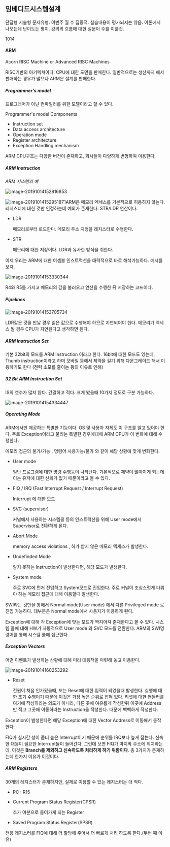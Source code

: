 ## 임베디드시스템설계

단답형 서술형 문제유형. 이번주 월 수 집중적. 실습내용이 평가되지는 않음. 이론에서 나오는데 난이도는 평이. 강의의 흐름에 대한 질문이 주를 이룰것.

1014

#### ARM

Acorn RISC Machine or Advanced RISC Machines

RISC기반의 아키텍쳐이다. CPU에 대한 도면을 판매한다. 일반적으로는 생산까지 해서 판매하는 경우가 많으나 ARM은 설계를 판매한다.

##### Programmer's model

프로그래머가 아닌 컴파일러를 위한 모델이라고 할 수 있다. 

Programmer's model Components

- Instruction set
- Data access architecture
- Operation mode
- Register architecture
- Exception Handling mechanism

ARM CPU구조는 다양한 버전이 존재하고, 회사들이 다양하게 변형하여 이용한다.

##### ARM Instruction

*ARM 시스템의 예*

![image-20191014152816853](image/image-20191014152816853.png)

![image-20191014152951871](image/image-20191014152951871.png)ARM은 메모리 엑세스를 기본적으로 허용하지 않는다. 레지스터에 대한 것만 인정하는데 예외가 존재한다. STR/LDR 연산이다. 

- LDR

  메모리로부터 로드한다. 메모리 주소 지정을 레지스터로 수행한다.

- STR

  메모리에 대한 저장이다. LDR과 유사한 방식을 취한다.

이제 우리는 ARM에 대한 어셈블 인스트럭션을 대략적으로 바로 해석가능하다. 예시를 보자.

![image-20191014153330344](image/image-20191014153330344.png)

R4와 R5를 가지고 메모리의 값을 불러오고 연산을 수행한 뒤 저장하는 코드이다.

##### Pipelines

![image-20191014153705734](image/image-20191014153705734.png)

LDR같은 것을 만날 경우 읽은 값으로 수행해야 하므로 지연되어야 한다. 메모리가 엑세스 될 경우 CPU가 지연된다고 생각하면 된다. 

##### ARM Instruction Set

기본 32bit의 모드를 ARM Instruction 이라고 한다. 16bit에 대한 모드도 있는데, Thumb instruction이라고 하며 모바일 등에서 제약을 걸기 위해 다운그레이드 해서 이용하기도 한다 (전력 소모를 줄이는 등의 이유로 인해)

##### 32 Bit ARM Instruction Set

IS의 갯수가 많지 않다. 간결하고 적다. 크게 봤을때 10가지 정도로 구분 가능하다.

![image-20191014154334447](image/image-20191014154334447.png)

##### Operating Mode

ARM에서만 제공하는 특별한 기능이다. OS 및 사용자 자체도 이 구조를 알고 있어야 한다.  주로 Exception이라고 불리는 특별한 경우에대해 ARM CPU가 이 변화에 대해 수행한다. 

메모리 접근의 불가/가능 , 명령어 사용가능/불가 와 같이 해당 상황에 맞게 변화한다. 

- User mode

  일반 프로그램에 대한 명령 수행등이 나타난다. 기본적으로 제약이 많아지게 되는데 이는 유저에 대한 신뢰가 없기 때문이라고 볼 수 있다.

- FIQ / IRQ (Fast Interrupt Request / Interrupt Request)

  Interrupt 에 대한 모드

- SVC (supervisor)

  커널에서 사용하는 시스템콜 등의 인스트럭션을 위해 User mode에서 Supervisor로 전환하게 된다.

- Abort Mode

  memory access violations , 허가 받지 않은 메모리 엑세스가 발생한다.

- Undefinded Mode

  알지 못하는 Instruction이 발생한다면, 해당 모드가 발생한다.

- System mode

  주로 SVC에 먼저 진입하고 System모드로 진입한다. 주로 커널이 조심스럽게 다뤄야 하는 메모리 접근에 대해 이용할때 발생한다.

SWI라는 것만을 통해서 Normal mode(User mode) 에서 다른 Privileged mode 로 진입 가능하다. 대부분은 Normal mode에서 사용자가 이용하게 된다. 

Exception에 대해 각 Exception에 맞는 모드가 짝지어져 존재한다고 볼 수 있다. 시스템 콜에 대해 HW가 자동적으로 User mode 와 SVC 모드를 전환한다. ARM의 SWI명령어를 통해 시스템 콜에 접근한다.

##### Exception Vectors

어떤 이벤트가 발생하는 상황에 대해 미리 대응책을 마련해 놓고 이용한다.

![image-20191014160253292](image/image-20191014160253292.png)

- Reset 

  전원이 처음 인가됬을때, 또는 Reset에 대한 입력이 되었을때 발생한다. 실행에 대한 초기 수행이기 때문에 이것은 가장 높은 순위로 잡혀 있다. 리셋에 대한 핸들러를 여기에 작성하라는 의도가 아니라, 다른 곳에 여유롭게 작성한뒤 이곳에 Address만 적고 그곳에 이동하라는 Instruction을 작성한다. 때문에 빽빽하게 작성한다.

Exception이 발생한다면 해당 Exception에 대한 Vector Address로 이동해서 동작한다. 

FIQ가 실시간 성이 좀더 높은 Interrupt이기 때문에 순위를 IRQ보다 높게 잡는다. 신속한 대응이 필요한 Interrupt들이 들어간다. 그런데 보면 FIQ가 마지막 주소에 위치하는데, 이것은 **Branch를 제외하고 신속하도록 처리하게 하기 위함이다**. 총 3가지가 존재하는데 한가지 이유가 이것이다.

##### ARM Registers

30개의 레지스터가 존재하지만, 실제로 이용할 수 있는 레지스터는 더 적다. 

- PC : R15

- Current Program Status Register(CPSR)

  추가 여분으로 들어가게 되는 Register

- Saved Program Status Register(SPSR)

전용 레지스터를 FIQ에 대해 더 할당해 주어서 더 빠르게 처리 하도록 한다.(두번 째 이유)